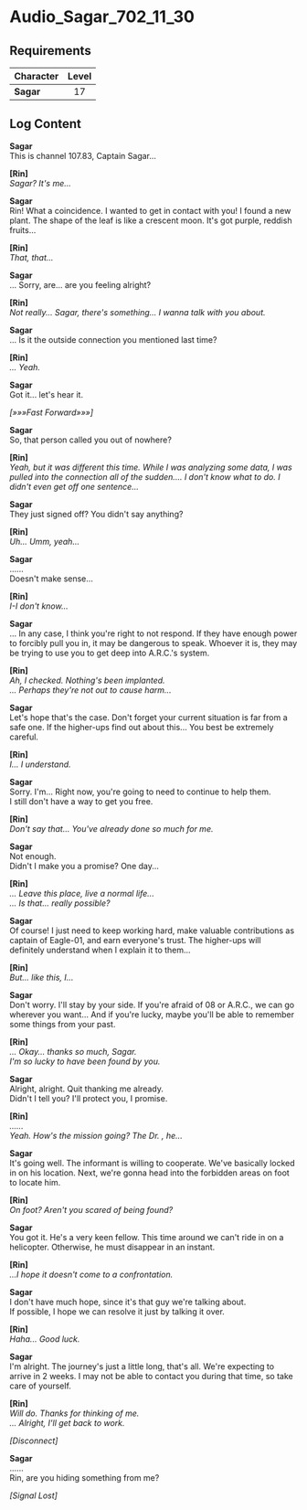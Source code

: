 # Audio_Sagar_702_11_30
## Requirements
|Character|Level|
|---------|:---:|
|**Sagar**| 17  |

## Log Content
**Sagar**<br>
This is channel 107.83, Captain Sagar...

**[Rin]**<br>
*Sagar? It's me...*<br>


**Sagar**<br>
Rin! What a coincidence. I wanted to get in contact with you! I found a new plant. The shape of the leaf is like a crescent moon. It's got purple, reddish fruits...

**[Rin]**<br>
*That, that...*

**Sagar**<br>
... Sorry, are... are you feeling alright?

**[Rin]**<br>
*Not really... Sagar, there's something... I wanna talk with you about.*

**Sagar**<br>
... Is it the outside connection you mentioned last time?

**[Rin]**<br>
*... Yeah.*

**Sagar**<br>
Got it... let's hear it.

*[»»»Fast Forward»»»]*

**Sagar**<br>
So, that person called you out of nowhere?

**[Rin]**<br>
*Yeah, but it was different this time. While I was analyzing some data, I was pulled into the connection all of the sudden.... I don't know what to do. I didn't even get off one sentence...*

**Sagar**<br>
They just signed off? You didn't say anything?

**[Rin]**<br>
*Uh... Umm, yeah...*

**Sagar**<br>
......<br>
Doesn't make sense...

**[Rin]**<br>
*I\-I don't know...*

**Sagar**<br>
... In any case, I think you're right to not respond. If they have enough power to forcibly pull you in, it may be dangerous to speak. Whoever it is, they may be trying to use you to get deep into A.R.C.'s system.

**[Rin]**<br>
*Ah, I checked. Nothing's been implanted.<br>
... Perhaps they're not out to cause harm...*

**Sagar**<br>
Let's hope that's the case. Don't forget your current situation is far from a safe one. If the higher\-ups find out about this... You best be extremely careful.

**[Rin]**<br>
*I... I understand.*

**Sagar**<br>
Sorry. I'm... Right now, you're going to need to continue to help them.<br>
I still don't have a way to get you free.

**[Rin]**<br>
*Don't say that... You've already done so much for me.*

**Sagar**<br>
Not enough.<br>
Didn't I make you a promise? One day...

**[Rin]**<br>
*... Leave this place, live a normal life...<br>
... Is that... really possible?*

**Sagar**<br>
Of course! I just need to keep working hard, make valuable contributions as captain of Eagle\-01, and earn everyone's trust. The higher\-ups will definitely understand when I explain it to them...

**[Rin]**<br>
*But... like this, I...*

**Sagar**<br>
Don't worry. I'll stay by your side. If you're afraid of 08 or A.R.C., we can go wherever you want... And if you're lucky, maybe you'll be able to remember some things from your past.

**[Rin]**<br>
*... Okay... thanks so much, Sagar.<br>
I'm so lucky to have been found by you.*

**Sagar**<br>
Alright, alright. Quit thanking me already.<br>
Didn't I tell you? I'll protect you, I promise.

**[Rin]**<br>
*......<br>
Yeah. How's the mission going? The Dr. , he...*

**Sagar**<br>
It's going well. The informant is willing to cooperate. We've basically locked in on his location. Next, we're gonna head into the forbidden areas on foot to locate him.

**[Rin]**<br>
*On foot? Aren't you scared of being found?*

**Sagar**<br>
You got it. He's a very keen fellow. This time around we can't ride in on a helicopter. Otherwise, he must disappear in an instant.

**[Rin]**<br>
*...I hope it doesn't come to a confrontation.*

**Sagar**<br>
I don't have much hope, since it's that guy we're talking about.<br>
If possible, I hope we can resolve it just by talking it over.

**[Rin]**<br>
*Haha... Good luck.*

**Sagar**<br>
I'm alright. The journey's just a little long, that's all. We're expecting to arrive in 2 weeks. I may not be able to contact you during that time, so take care of yourself.

**[Rin]**<br>
*Will do. Thanks for thinking of me.<br>
... Alright, I'll get back to work.*

*\[Disconnect\]*

**Sagar**<br>
......<br>
Rin, are you hiding something from me?

*[Signal Lost]*

